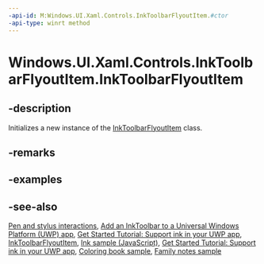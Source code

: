 ```yaml
---
-api-id: M:Windows.UI.Xaml.Controls.InkToolbarFlyoutItem.#ctor
-api-type: winrt method
---
```


<!-- Method syntax.
public InkToolbarFlyoutItem.InkToolbarFlyoutItem()
-->

# Windows.UI.Xaml.Controls.InkToolbarFlyoutItem.InkToolbarFlyoutItem


## -description

Initializes a new instance of the [InkToolbarFlyoutItem](inktoolbarflyoutitem.md) class.

## -remarks

## -examples

## -see-also

[Pen and stylus interactions](https://docs.microsoft.com/windows/uwp/input-and-devices/pen-and-stylus-interactions), [Add an InkToolbar to a Universal Windows Platform (UWP) app](https://docs.microsoft.com/windows/uwp/input-and-devices/ink-toolbar), [Get Started Tutorial: Support ink in your UWP app](https://docs.microsoft.com/windows/uwp/get-started/ink-walkthrough), [InkToolbarFlyoutItem](inktoolbarflyoutitem.md), [Ink sample (JavaScript)](https://github.com/Microsoft/Windows-universal-samples/tree/master/Samples/Ink), [Get Started Tutorial: Support ink in your UWP app](https://aka.ms/appsample-ink), [Coloring book sample](https://aka.ms/cpubsample-coloringbook), [Family notes sample](https://aka.ms/cpubsample-familynotessample)

